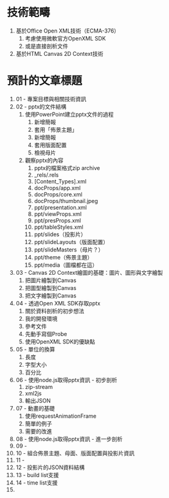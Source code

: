 # 技術範疇

1. 基於Office Open XML技術（ECMA-376）
   1. 考慮使用微軟官方OpenXML SDK
   2. 或是直接剖析文件
2. 基於HTML Canvas 2D Context技術

# 預計的文章標題

1. 01 - 專案目標與相關技術資訊
2. 02 - pptx的文件結構
   1. 使用PowerPoint建立pptx文件的過程
      1. 新增簡報
      2. 套用「佈景主題」
      3. 新增簡報
      4. 套用版面配置
      5. 檢視母片
   2. 觀察pptx的內容
      1. pptx的檔案格式zip archive
      2. _rels/.rels
      3. [Content_Types].xml
      4. docProps/app.xml
      5. docProps/core.xml
      6. docProps/thumbnail.jpeg
      7. ppt/presentation.xml
      8. ppt/viewProps.xml
      9. ppt/presProps.xml
      10. ppt/tableStyles.xml
      11. ppt/slides（投影片）
      12. ppt/slideLayouts（版面配置）
      13. ppt/slideMasters（母片？）
      14. ppt/theme（佈景主題）
      15. ppt/media（圖檔都在這）
3. 03 - Canvas 2D Context繪圖的基礎：圖片、圖形與文字繪製
   1. 把圖片繪製到Canvas
   2. 把圖型繪製到Canvas
   3. 把文字繪製到Canvas
4. 04 - 透過Open XML SDK存取pptx
   1. 關於資料剖析的初步想法
   2. 我的開發環境
   3. 參考文件
   4. 先動手寫個Probe
   5. 使用OpenXML SDK的優缺點
5. 05 - 單位的換算
   1. 長度
   2. 字型大小
   3. 百分比
6. 06 - 使用node.js取得pptx資訊 - 初步剖析
   1. zip-stream
   2. xml2js
   3. 輸出JSON
7. 07 - 動畫的基礎
   1. 使用requestAnimationFrame
   2. 簡單的例子
   3. 需要的改進
8. 08 - 使用node.js取得pptx資訊 - 進一步剖析
9. 09 - 
10. 10 - 組合佈景主題、母面、版面配置與投影片資訊
11. 11 - 
12. 12 - 投影片的JSON資料結構
13. 13 - build list支援
14. 14 - time list支援
15. ​